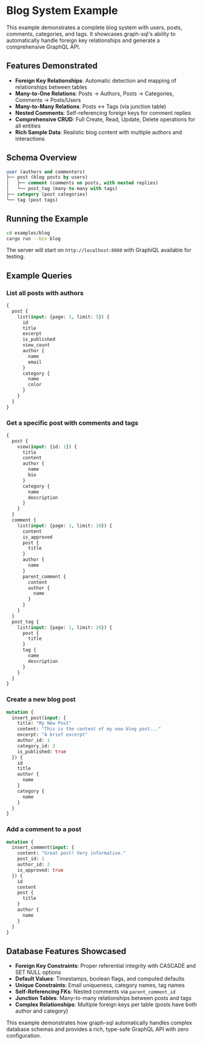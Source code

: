 # Blog System Example

This example demonstrates a complete blog system with users, posts, comments,
categories, and tags. It showcases graph-sql's ability to automatically handle
foreign key relationships and generate a comprehensive GraphQL API.

## Features Demonstrated

- **Foreign Key Relationships**: Automatic detection and mapping of
  relationships between tables
- **Many-to-One Relations**: Posts → Authors, Posts → Categories, Comments →
  Posts/Users
- **Many-to-Many Relations**: Posts ↔ Tags (via junction table)
- **Nested Comments**: Self-referencing foreign keys for comment replies
- **Comprehensive CRUD**: Full Create, Read, Update, Delete operations for all
  entities
- **Rich Sample Data**: Realistic blog content with multiple authors and
  interactions

## Schema Overview

```sql
user (authors and commenters)
├── post (blog posts by users)
│   ├── comment (comments on posts, with nested replies)
│   └── post_tag (many-to-many with tags)
├── category (post categories)
└── tag (post tags)
```

## Running the Example

```bash
cd examples/blog
cargo run --bin blog
```

The server will start on `http://localhost:8080` with GraphiQL available for
testing.

## Example Queries

### List all posts with authors

```graphql
{
  post {
    list(input: {page: 1, limit: 5}) {
      id
      title
      excerpt
      is_published
      view_count
      author {
        name
        email
      }
      category {
        name
        color
      }
    }
  }
}
```

### Get a specific post with comments and tags

```graphql
{
  post {
    view(input: {id: 1}) {
      title
      content
      author {
        name
        bio
      }
      category {
        name
        description
      }
    }
  }
  comment {
    list(input: {page: 1, limit: 10}) {
      content
      is_approved
      post {
        title
      }
      author {
        name
      }
      parent_comment {
        content
        author {
          name
        }
      }
    }
  }
  post_tag {
    list(input: {page: 1, limit: 20}) {
      post {
        title
      }
      tag {
        name
        description
      }
    }
  }
}
```

### Create a new blog post

```graphql
mutation {
  insert_post(input: {
    title: "My New Post"
    content: "This is the content of my new blog post..."
    excerpt: "A brief excerpt"
    author_id: 1
    category_id: 2
    is_published: true
  }) {
    id
    title
    author {
      name
    }
    category {
      name
    }
  }
}
```

### Add a comment to a post

```graphql
mutation {
  insert_comment(input: {
    content: "Great post! Very informative."
    post_id: 1
    author_id: 2
    is_approved: true
  }) {
    id
    content
    post {
      title
    }
    author {
      name
    }
  }
}
```

## Database Features Showcased

- **Foreign Key Constraints**: Proper referential integrity with CASCADE and SET
  NULL options
- **Default Values**: Timestamps, boolean flags, and computed defaults
- **Unique Constraints**: Email uniqueness, category names, tag names
- **Self-Referencing FKs**: Nested comments via `parent_comment_id`
- **Junction Tables**: Many-to-many relationships between posts and tags
- **Complex Relationships**: Multiple foreign keys per table (posts have both
  author and category)

This example demonstrates how graph-sql automatically handles complex database
schemas and provides a rich, type-safe GraphQL API with zero configuration.
